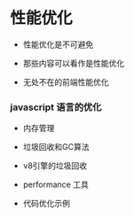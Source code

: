 # 性能优化


* 性能优化是不可避免

* 那些内容可以看作是性能优化

* 无处不在的前端性能优化

### javascript 语言的优化


* 内存管理


* 垃圾回收和GC算法


* v8引擎的垃圾回收


* performance 工具

* 代码优化示例